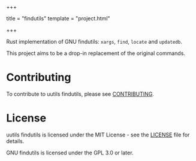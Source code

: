 +++

title = "findutils"
template = "project.html"

+++

Rust implementation of GNU findutils: `xargs`, `find`, `locate` and `updatedb`.

This project aims to be a drop-in replacement of the original commands.

# Contributing

To contribute to uutils findutils, please see [CONTRIBUTING](https://github.com/uutils/findutils/blob/main/CONTRIBUTING.md).

# License

uutils findutils is licensed under the MIT License - see the [LICENSE](https://github.com/uutils/findutils/blob/main/LICENSE) file for details.

GNU findutils is licensed under the GPL 3.0 or later.

